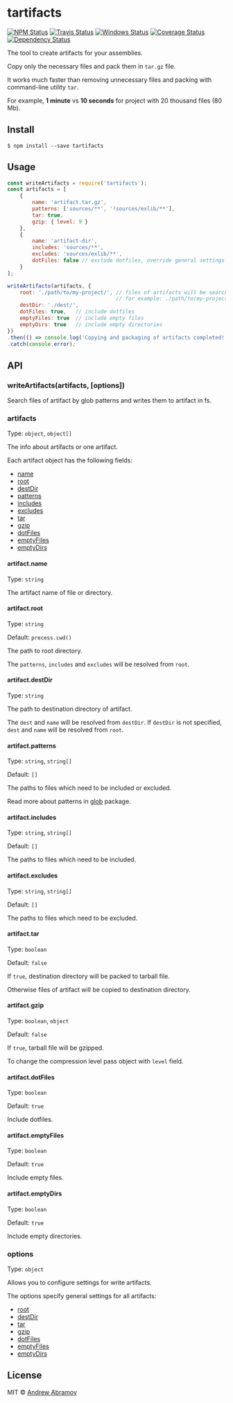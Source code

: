 tartifacts
==========

[![NPM Status][npm-img]][npm]
[![Travis Status][test-img]][travis]
[![Windows Status][appveyor-img]][appveyor]
[![Coverage Status][coverage-img]][coveralls]
[![Dependency Status][david-img]][david]

[npm]:          https://www.npmjs.org/package/tartifacts
[npm-img]:      https://img.shields.io/npm/v/tartifacts.svg

[travis]:       https://travis-ci.org/blond/tartifacts
[test-img]:     https://img.shields.io/travis/blond/tartifacts/master.svg?label=tests

[appveyor]:     https://ci.appveyor.com/project/blond/tartifacts
[appveyor-img]: https://img.shields.io/appveyor/ci/blond/tartifacts/master.svg?label=windows

[coveralls]:    https://coveralls.io/r/blond/tartifacts
[coverage-img]: https://img.shields.io/coveralls/blond/tartifacts/master.svg

[david]:        https://david-dm.org/blond/tartifacts
[david-img]:    https://img.shields.io/david/blond/tartifacts/master.svg


The tool to create artifacts for your assemblies.

Copy only the necessary files and pack them in `tar.gz` file.

It works much faster than removing unnecessary files and packing with command-line utility `tar`.

For example, **1 minute** vs **10 seconds** for project with 20 thousand files (80 Mb).

Install
-------

```
$ npm install --save tartifacts
```

Usage
-----

```js
const writeArtifacts = require('tartifacts');
const artifacts = [
    {
        name: 'artifact.tar.gz',
        patterns: ['sources/**', '!sources/exlib/**'],
        tar: true,
        gzip: { level: 9 }
    },
    {
        name: 'artifact-dir',
        includes: 'sources/**',
        excludes: 'sources/exlib/**',
        dotFiles: false // exclude dotfiles, override general settings
    }
];

writeArtifacts(artifacts, {
    root: './path/to/my-project/', // files of artifacts will be searched from root by artifact patterns,
                                   // for example: ./path/to/my-project/sources/**
    destDir: './dest/',
    dotFiles: true,   // include dotfiles
    emptyFiles: true  // include empty files
    emptyDirs: true   // include empty directories
})
.then(() => console.log('Copying and packaging of artifacts completed!'))
.catch(console.error);
```

API
---

### writeArtifacts(artifacts, [options])

Search files of artifact by glob patterns and writes them to artifact in fs.

### artifacts

Type: `object`, `object[]`

The info about artifacts or one artifact.

Each artifact object has the following fields:

* [name](#artifactname)
* [root](#artifactroot)
* [destDir](#artifactdestdir)
* [patterns](#artifactpatterns)
* [includes](#artifactincludes)
* [excludes](#artifactexcludes)
* [tar](#artifacttar)
* [gzip](#artifactgzip)
* [dotFiles](#artifactdotfiles)
* [emptyFiles](#artifactemptyfiles)
* [emptyDirs](#artifactemptydirs)

#### artifact.name

Type: `string`

The artifact name of file or directory.

#### artifact.root

Type: `string`

Default: `precess.cwd()`

The path to root directory.

The `patterns`, `includes` and `excludes` will be resolved from `root`.

#### artifact.destDir

Type: `string`

The path to destination directory of artifact.

The `dest` and `name` will be resolved from `destDir`. If `destDir` is not specified, `dest` and `name` will be resolved from `root`.

#### artifact.patterns

Type: `string`, `string[]`

Default: `[]`

The paths to files which need to be included or excluded.

Read more about patterns in [glob](https://github.com/isaacs/node-glob#glob-primer) package.

#### artifact.includes

Type: `string`, `string[]`

Default: `[]`

The paths to files which need to be included.

#### artifact.excludes

Type: `string`, `string[]`

Default: `[]`

The paths to files which need to be excluded.

#### artifact.tar

Type: `boolean`

Default: `false`

If `true`, destination directory will be packed to tarball file.

Otherwise files of artifact will be copied to destination directory.

#### artifact.gzip

Type: `boolean`, `object`

Default: `false`

If `true`, tarball file will be gzipped.

To change the compression level pass object with `level` field.

#### artifact.dotFiles

Type: `boolean`

Default: `true`

Include dotfiles.

#### artifact.emptyFiles

Type: `boolean`

Default: `true`

Include empty files.

#### artifact.emptyDirs

Type: `boolean`

Default: `true`

Include empty directories.

### options

Type: `object`

Allows you to configure settings for write artifacts.

The options specify general settings for all artifacts:

 * [root](#artifactroot)
 * [destDir](#artifactdestdir)
 * [tar](#artifacttar)
 * [gzip](#artifactgzip)
 * [dotFiles](#artifactdotfiles)
 * [emptyFiles](#artifactemptyfiles)
 * [emptyDirs](#artifactemptydirs)

License
-------

MIT © [Andrew Abramov](https://github.com/blond)
